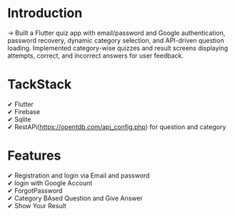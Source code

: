 # Introduction
-> Built a Flutter quiz app with email/password and Google authentication, password recovery, dynamic category selection, and API-driven question loading.
Implemented category-wise quizzes and result screens displaying attempts, correct, and incorrect answers for user feedback.

# TackStack
✔ Flutter<br>
✔ Firebase<br>
✔ Sqlite<br>
✔ RestAPi(https://opentdb.com/api_config.php) for question and category

# Features

✔ Registration and login via Email and password<br>
✔ login with Google Account<br>
✔ ForgotPassword<br>
✔ Category BAsed Question and Give Answer<br>
✔ Show Your Result<br>


